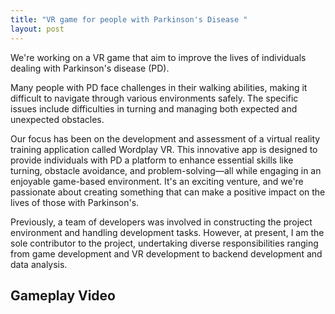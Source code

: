 ```yaml
---
title: "VR game for people with Parkinson's Disease "
layout: post
---
```


We're working on a VR game that aim to improve the lives of individuals dealing with Parkinson's disease (PD). 


Many people with PD face challenges in their walking abilities, making it difficult to navigate through various environments safely. The specific issues include difficulties in turning and managing both expected and unexpected obstacles.

Our focus has been on the development and assessment of a virtual reality training application called Wordplay VR. This innovative app is designed to provide individuals with PD a platform to enhance essential skills like turning, obstacle avoidance, and problem-solving—all while engaging in an enjoyable game-based environment. It's an exciting venture, and we're passionate about creating something that can make a positive impact on the lives of those with Parkinson's.

Previously, a team of developers was involved in constructing the project environment and handling development tasks. However, at present, I am the sole contributor to the project, undertaking diverse responsibilities ranging from game development and VR development to backend development and data analysis.



## Gameplay Video


